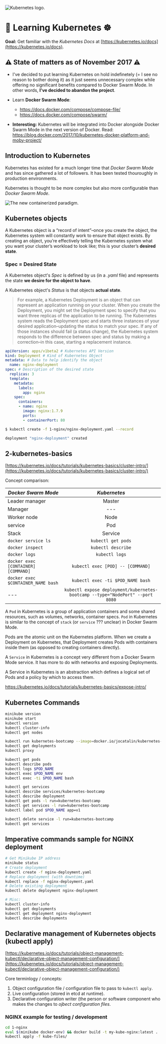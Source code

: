 ![Kubernetes logo.](/diagrams/icon.png)

# 🐳 Learning Kubernetes ☸️
**Goal:** Get familiar with the *Kubernetes Docs* at [https://kubernetes.io/docs](https://kubernetes.io/docs).

## ⚠️ State of matters as of November 2017 ⚠️

- I've decided to put learning Kubernetes on hold indefinetely (= I see no reason to bother doing it) as it just seems unnecessary complex while offering no significant benefits compared to Docker Swarm Mode. In other words, **I've decided to abandon the project**.

- Learn **Docker Swarm Mode**:
  * <https://docs.docker.com/compose/compose-file/>
  * <https://docs.docker.com/compose/swarm/>

- **Interesting:** Kubernetes will be integrated into Docker alongside Docker Swarm Mode in the next version of Docker. Read: <https://blog.docker.com/2017/10/kubernetes-docker-platform-and-moby-project/>

## Introduction to Kubernetes

Kubernetes has existed for a much longer time that *Docker Swarm Mode* and has since gathered a lot of followers. It has been tested thouroughly in production environments.

Kubernetes is thought to be more complex but also more configurable than *Docker Swarm Mode*.

![The new containerized paradigm.](/diagrams/containerized-model.png)


## Kubernetes objects

A Kubernetes object is a “record of intent”–once you create the object, the Kubernetes system will constantly work to ensure that object exists. By creating an object, you’re effectively telling the Kubernetes system what you want your cluster’s workload to look like; this is your cluster’s **desired state**.

### Spec = Desired State

A Kubernetes object's *Spec* is defined by us (in a *.yaml* file) and represents the state **we desire for the object to have**.

A Kubernetes object's *Status* is that objects **actual state**.

> For example, a Kubernetes Deployment is an object that can represent an application running on your cluster. When you create the Deployment, you might set the Deployment spec to specify that you want three replicas of the application to be running. The Kubernetes system reads the Deployment spec and starts three instances of your desired application–updating the status to match your spec. If any of those instances should fail (a status change), the Kubernetes system responds to the difference between spec and status by making a correction–in this case, starting a replacement instance.

```yaml
apiVersion: apps/v1beta2 # Kubernetes API Version
kind: Deployment # Kind of Kubernetes Object
metadata: # Data to help identify the object
  name: nginx-deployment
spec: # Description of the desired state
  replicas: 3
  template:
    metadata:
      labels:
        app: nginx
    spec:
      containers:
      - name: nginx
        image: nginx:1.7.9
        ports:
        - containerPort: 80
```

```sh
$ kubectl create -f 1-nginx/nginx-deployment.yaml --record

deployment "nginx-deployment" created
```

## 2-kubernetes-basics

[https://kubernetes.io/docs/tutorials/kubernetes-basics/cluster-intro/](https://kubernetes.io/docs/tutorials/kubernetes-basics/cluster-intro/)

Concept comparison:

| *Docker Swarm Mode* | *Kubernetes* |
|----------|:-------------:|
| Leader manager |  Master |
| Manager |  --- |
| Worker node |  Node |
| service |  Pod |
| Stack |  Service |
| `docker service ls` | `kubectl get pods` |
| `docker inspect` | `kubectl describe` |
| `docker logs` | `kubectl logs` |
| `docker exec [CONTAINER] [COMMAND]` | `kubectl exec [POD] -- [COMMAND]` |
| `docker exec $CONTAINER_NAME bash` | `kubectl exec -ti $POD_NAME bash` |
| --- | `kubectl expose deployment/kubernetes-bootcamp --type="NodePort" --port 8080` |

A `Pod` in Kubernetes is a group of application containers and some shared resources, such as volumes, networks, container specs. `Pod` in Kubernetes is similar to the concept of `stack` (or `service` ??? unclear) in Docker Swarm Mode.

Pods are the atomic unit on the Kubernetes platform. When we create a Deployment on Kubernetes, that Deployment creates Pods with containers inside them (as opposed to creating containers directly).

A `Service` in Kubernetes is a concept very different from a Docker Swarm Mode service. It has more to do with networks and exposing Deployments.

A Service in Kubernetes is an abstraction which defines a logical set of Pods and a policy by which to access them.

https://kubernetes.io/docs/tutorials/kubernetes-basics/expose-intro/

## Kubernetes Commands

```sh
minikube version
minikube start
kubectl version
kubectl cluster-info
kubectl get nodes

kubectl run kubernetes-bootcamp --image=docker.io/jocatalin/kubernetes-bootcamp:v1 --port=8080
kubectl get deployments
kubectl proxy

kubectl get pods
kubectl describe pods
kubectl logs $POD_NAME
kubectl exec $POD_NAME env
kubectl exec -ti $POD_NAME bash

kubectl get services
kubectl describe services/kubernetes-bootcamp
kubectl describe deployment
kubectl get pods -l run=kubernetes-bootcamp
kubectl get services -l run=kubernetes-bootcamp
kubectl label pod $POD_NAME app=v1

kubectl delete service -l run=kubernetes-bootcamp
kubectl get services
```

## Imperative commands sample for NGINX deployment

```sh
# Get Minikube IP address
minikube status
# Create deployment
kubectl create -f nginx-deployment.yaml
# Replace deployment (with downtime)
kubectl replace -f nginx-deployment.yaml
# Delete existing deployment
kubectl delete deployment nginx-deployment

# Misc:
kubectl cluster-info
kubectl get deployments
kubectl get deployment nginx-deployment
kubectl describe deployments
```

## Declarative management of Kubernetes objects (kubectl apply)

[https://kubernetes.io/docs/tutorials/object-management-kubectl/declarative-object-management-configuration/](https://kubernetes.io/docs/tutorials/object-management-kubectl/declarative-object-management-configuration/)

Core terminlogy / concepts:

1. Object configuration file / configuration file to pass to `kubectl apply`.
2. Live configuration (stored in etcd at runtime).
3. Declarative configuration writer (the person or software component who makes the changes to *ojbect configuration files*.

### NGINX example for testing / development

```sh
cd 1-nginx
eval $(minikube docker-env) && docker build -t my-kube-nginx:latest .
kubectl apply -f kube-files/
```
